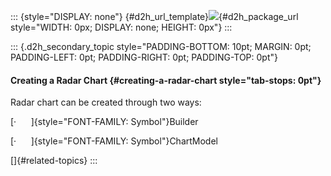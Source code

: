 ::: {style="DISPLAY: none"}
[](ms-xhelp:///?Id=d2h_url_template){#d2h_url_template}![](!package_url!){#d2h_package_url style="WIDTH: 0px; DISPLAY: none; HEIGHT: 0px"}
:::

::: {.d2h_secondary_topic style="PADDING-BOTTOM: 10pt; MARGIN: 0pt; PADDING-LEFT: 0pt; PADDING-RIGHT: 0pt; PADDING-TOP: 0pt"}
#### Creating a Radar Chart {#creating-a-radar-chart style="tab-stops: 0pt"}

Radar chart can be created through two ways:

[·      ]{style="FONT-FAMILY: Symbol"}Builder

[·      ]{style="FONT-FAMILY: Symbol"}ChartModel

[]{#related-topics}
:::

